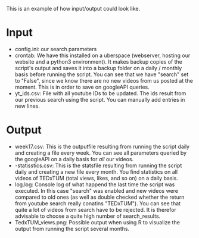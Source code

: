 This is an example of how input/output could look like.

# Input
- config.ini: our search parameters
- crontab: We have this installed on a uberspace (webserver, hosting our website and a python3 environment). It makes backup copies of the script's output and saves it into a backup folder on a daily / monthly basis before running the script. You can see that we have "search" set to "False", since we know there are no new videos from us posted at the moment. This is in order to save on googleAPI queries.
- yt_ids.csv: File with all youtube IDs to be updated. The ids result from our previous search using the script. You can manually add entries in new lines.

# Output
- week17.csv: This is the outputfile resulting from running the script daily and creating a file every week. You can see all parameters queried by the googleAPI on a daily basis for _all_ our videos.  
- -statisstics.csv: This is the statsfile resulting from running the script daily and creating a new file every month. You find statistics on all videos of TEDxTUM (total views, likes, and so on) on a daily basis.
- log.log: Console log of what happend the last time the script was executed. In this case "search" was enabled and new videos were compared to old ones (as well as double checked whether the return from youtube search really conatins "TEDxTUM"). You can see that quite a lot of videos from search have to be rejected. It is therefor advisable to choose a quite high number of search_results.
- TedxTUM_views.png: Possible output when using R to visualize the output from running the script several months.

